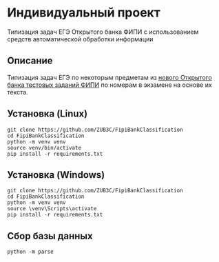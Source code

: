 # Индивидуальный проект

Типизация задач ЕГЭ Открытого банка ФИПИ с использованием средств автоматической обработки
информации

## Описание

Типизация задач ЕГЭ по некоторым предметам из [нового Открытого банка тестовых заданий
ФИПИ](https://ege.fipi.ru/bank) по номерам в экзамене на основе их текста.

## Установка (Linux)

```shell
git clone https://github.com/ZUB3C/FipiBankClassification
cd FipiBankClassification
python -m venv venv
source venv/bin/activate
pip install -r requirements.txt
```

## Установка (Windows)

```shell
git clone https://github.com/ZUB3C/FipiBankClassification
cd FipiBankClassification
python -m venv venv
source \venv\Scripts\activate
pip install -r requirements.txt
```

## Сбор базы данных

```shell
python -m parse
```
